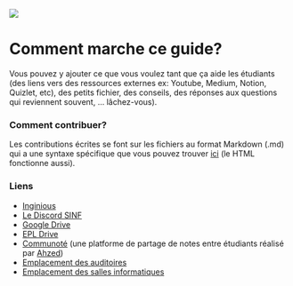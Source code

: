 ![](https://img.shields.io/badge/status-work%20in%20progress-blue?style=flat-square)
# Comment marche ce guide?
Vous pouvez y ajouter ce que vous voulez tant que ça aide les étudiants (des liens vers des ressources externes ex: Youtube, Medium, Notion, Quizlet, etc), des petits fichier, des conseils, des réponses aux questions qui reviennent souvent, ... lâchez-vous).

### Comment contribuer?  

Les contributions écrites se font sur les fichiers au format Markdown (.md) qui a une syntaxe spécifique que vous pouvez trouver [ici](https://www.markdownguide.org/cheat-sheet/) (le HTML fonctionne aussi). 

### Liens

* [Inginious](http://inginious.info.ucl.ac.be/)
* [Le Discord SINF](https://discord.gg/CdtkZjCtUU)
* [Google Drive](https://drive.google.com/drive/folders/0B1i5OL6s8FOsc0R4Y25MQzlJcFU)
* [EPL Drive](https://uclouvain-my.sharepoint.com/:f:/g/personal/miguel_delecourt_student_uclouvain_be/ErNklAdPrRxMhivv3RRPEQABvHvHFqhBpATkxaDGa-OQNw)
* [Communoté](https://www.communote.be/) (une platforme de partage de notes entre étudiants réalisé par [Ahzed](https://github.com/Ahzed11))
* [Emplacement des auditoires](https://uclouvain.be/fr/administrations/adpi/auditoires-ucl-louvain-la-neuve.html)
* [Emplacement des salles informatiques](https://www.google.com/maps/d/viewer?mid=1LhefFjePIBksJEJ91QsFZk2V4hDuNQEL&ll=50.66893714275128%2C4.618649383860323&z=16)
